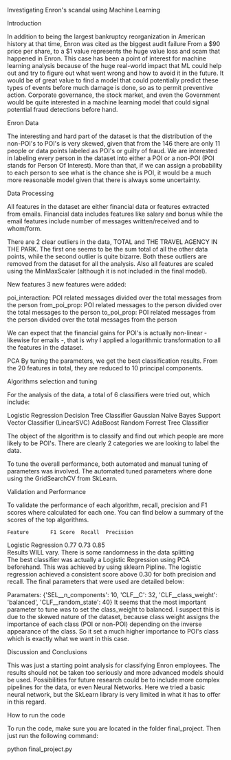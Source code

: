 Investigating Enron's scandal using Machine Learning

Introduction

In addition to being the largest bankruptcy reorganization in American history at that time, Enron was cited as the biggest audit failure
From a $90 price per share, to a $1 value represents the huge value loss and scam that happened in Enron. This case has been a point of interest for machine learning analysis because of the huge real-world impact that ML could help out and try to figure out what went wrong and how to avoid it in the future. It would be of great value to find a model that could potentially predict these types of events before much damage is done, so as to permit preventive action. Corporate governance, the stock market, and even the Government would be quite interested in a machine learning model that could signal potential fraud detections before hand.

Enron Data

The interesting and hard part of the dataset is that the distribution of the non-POI's to POI's is very skewed, given that from the 146 there are only 11 people or data points labeled as POI's or guilty of fraud. We are interested in labeling every person in the dataset into either a POI or a non-POI (POI stands for Person Of Interest). More than that, if we can assign a probability to each person to see what is the chance she is POI, it would be a much more reasonable model given that there is always some uncertainty.

Data Processing

All features in the dataset are either financial data or features extracted from emails. Financial data includes features like salary and bonus while the email features include number of messages written/received and to whom/form.

There are 2 clear outliers in the data, TOTAL and THE TRAVEL AGENCY IN THE PARK. The first one seems to be the sum total of all the other data points, while the second outlier is quite bizarre. Both these outliers are removed from the dataset for all the analysis. Also all features are scaled using the MinMaxScaler (although it is not included in the final model).

New features
3 new features were added:

poi_interaction:	POI related messages divided over the total messages from the person
from_poi_prop: POI related messages to the person divided over the total messages to the person
to_poi_prop: POI related messages from the person divided over the total messages from the person

We can expect that the financial gains for POI's is actually non-linear -likewise for emails -, that is why I applied a logarithmic transformation to all the features in the dataset.

PCA
By tuning the parameters, we get the best classification results. From the 20 features in total, they are reduced to 10 principal components.

Algorithms selection and tuning

For the analysis of the data, a total of 6 classifiers were tried out, which include:

Logistic Regression
Decision Tree Classifier
Gaussian Naive Bayes
Support Vector Classifier (LinearSVC)
AdaBoost
Random Forrest Tree Classifier


The object of the algorithm is to classify and find out which people are more likely to be POI's. There are clearly 2 categories we are looking to label the data.

To tune the overall performance, both automated and manual tuning of parameters was involved. The automated tuned parameters where done using the GridSearchCV from SkLearn.

Validation and Performance

To validate the performance of each algorithm, recall, precision and F1 scores where calculated for each one. You can find below a summary of the scores of the top algorithms.

    Feature	      F1 Score	Recall	Precision
Logistic Regression 0.77    0.73    0.85       
Results WILL vary. There is some randomness in the data splitting			
The best classifier was actually a Logistic Regression using PCA beforehand. This was achieved by using sklearn Pipline. The logistic regression achieved a consistent score above 0.30 for both precision and recall. The final parameters that were used are detailed below:

Paramaters: {'SEL__n_components': 10, 'CLF__C': 32, 'CLF__class_weight': 'balanced', 'CLF__random_state': 40}
It seems that the most important parameter to tune was to set the class_weight to balanced. I suspect this is due to the skewed nature of the dataset, because class weight assigns the importance of each class (POI or non-POI) depending on the inverse appearance of the class. So it set a much higher importance to POI's class which is exactly what we want in this case.

Discussion and Conclusions

This was just a starting point analysis for classifying Enron employees. The results should not be taken too seriously and more advanced models should be used. Possibilities for future research could be to include more complex pipelines for the data, or even Neural Networks. Here we tried a basic neural network, but the SkLearn library is very limited in what it has to offer in this regard.

How to run the code

To run the code, make sure you are located in the folder final_project. Then just run the following command:

python final_project.py
